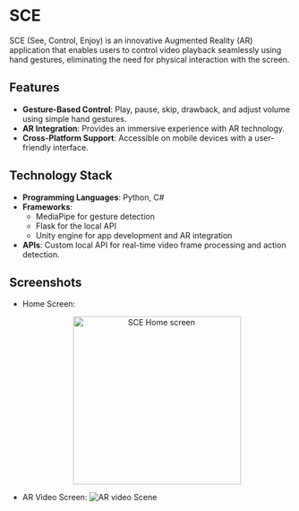 # SCE

SCE (See, Control, Enjoy) is an innovative Augmented Reality (AR) application that enables users to control video playback seamlessly using hand gestures, eliminating the need for physical interaction with the screen.

## Features
- **Gesture-Based Control**: Play, pause, skip, drawback, and adjust volume using simple hand gestures.
- **AR Integration**: Provides an immersive experience with AR technology.
- **Cross-Platform Support**: Accessible on mobile devices with a user-friendly interface.

## Technology Stack
- **Programming Languages**: Python, C#
- **Frameworks**: 
  - MediaPipe for gesture detection  
  - Flask for the local API  
  - Unity engine for app development and AR integration  
- **APIs**: Custom local API for real-time video frame processing and action detection.

## Screenshots
- Home Screen:
  
  <div style="text-align: center;">
    <img src="https://github.com/user-attachments/assets/3b98c6e5-70bd-40d7-b012-1c56927c2ec6" alt="SCE Home screen" width="300"/>
  </div>

- AR Video Screen:
  ![AR video Scene](https://github.com/user-attachments/assets/e1b69f11-09de-4f75-ba77-84d949c608a9)
